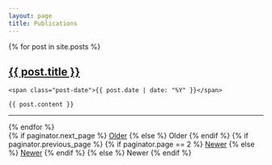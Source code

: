 ```yaml
---
layout: page
title: Publications
---
```



<div class="posts">
  {% for post in site.posts %}
  <div class="post">
    <h2 class="post-title">
      <a href="{{ post.url | absolute_url }}">
        {{ post.title }}
      </a>
    </h2>

    <span class="post-date">{{ post.date | date: "%Y" }}</span>

    {{ post.content }}
  </div>
  <hr/>
  {% endfor %}
</div>

<div class="pagination">
  {% if paginator.next_page %}
    <a class="pagination-item older" href="{{ paginator.next_page_path | absolute_url }}">Older</a>
  {% else %}
    <span class="pagination-item older">Older</span>
  {% endif %}
  {% if paginator.previous_page %}
    {% if paginator.page == 2 %}
      <a class="pagination-item newer" href="{{ '/' | absolute_url }}">Newer</a>
    {% else %}
      <a class="pagination-item newer" href="{{ paginator.previous_page_path | absolute_url }}">Newer</a>
    {% endif %}
  {% else %}
    <span class="pagination-item newer">Newer</span>
  {% endif %}
</div>